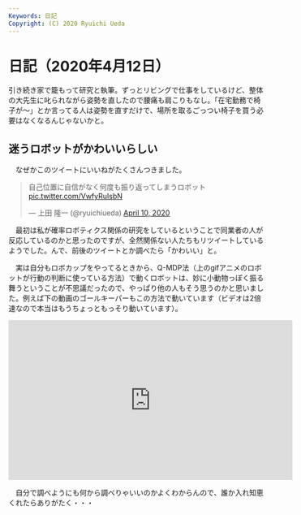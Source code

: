 ```yaml
---
Keywords: 日記
Copyright: (C) 2020 Ryuichi Ueda
---
```


# 日記（2020年4月12日）

引き続き家で籠もって研究と執筆。ずっとリビングで仕事をしているけど、整体の大先生に叱られながら姿勢を直したので腰痛も肩こりもなし。「在宅勤務で椅子が〜」とか言ってる人は姿勢を直すだけで、場所を取るごっつい椅子を買う必要はなくなるんじゃないかと。


## 迷うロボットがかわいいらしい

　なぜかこのツイートにいいねがたくさんつきました。

<blockquote class="twitter-tweet"><p lang="ja" dir="ltr">自己位置に自信がなく何度も振り返ってしまうロボット <a href="https://t.co/VwfyRuIsbN">pic.twitter.com/VwfyRuIsbN</a></p>&mdash; 上田 隆一 (@ryuichiueda) <a href="https://twitter.com/ryuichiueda/status/1248420328176377859?ref_src=twsrc%5Etfw">April 10, 2020</a></blockquote> <script async src="https://platform.twitter.com/widgets.js" charset="utf-8"></script>

　最初は私が確率ロボティクス関係の研究をしているということで同業者の人が反応しているのかと思ったのですが、全然関係ない人たちもリツイートしているようでした。んで、前後のツイートとか調べたら「かわいい」と。


　実は自分もロボカップをやってるときから、Q-MDP法（上のgifアニメのロボットが行動の判断に使っている方法）で動くロボットは、妙に小動物っぽく振る舞うということが不思議だったので、やっぱり他の人もそう思うのかと思いました。例えば下の動画のゴールキーパーもこの方法で動いています（ビデオは2倍速なので本当はもうちょっともっそり動いています）。

<iframe width="560" height="315" src="https://www.youtube.com/embed/fsQicKXE5AU" frameborder="0" allow="accelerometer; autoplay; encrypted-media; gyroscope; picture-in-picture" allowfullscreen></iframe>


　自分で調べようにも何から調べりゃいいのかよくわからんので、誰か入れ知恵くれたらありがたく・・・
